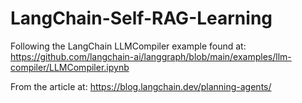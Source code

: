 # LangChain-Self-RAG-Learning
Following the LangChain LLMCompiler example found at: https://github.com/langchain-ai/langgraph/blob/main/examples/llm-compiler/LLMCompiler.ipynb

From the article at: https://blog.langchain.dev/planning-agents/
